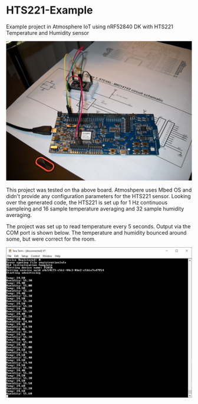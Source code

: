 # HTS221-Example
Example project in Atmosphere IoT using nRF52840 DK with HTS221 Temperature and Humidity sensor

![](https://github.com/OldMax44/HTS221-Example/blob/master/images/BoardWiring.JPG)

This project was tested on tha above board.  Atmoshpere uses Mbed OS and didn't 
provide any configuration parameters for the HTS221 sensor.  Looking over the generated code,
the HTS221 is set up for 1 Hz continuous sampleing and 16 sample temperature averaging and
32 sample humidity averaging.

The project was set up to read temperature every 5 seconds.  Output via the COM port is shown below.
The temperature and humidity bounced around some, but were correct for the room.

![](https://github.com/OldMax44/HTS221-Example/blob/master/images/Atmosphere_BLE_HTS221.JPG)
